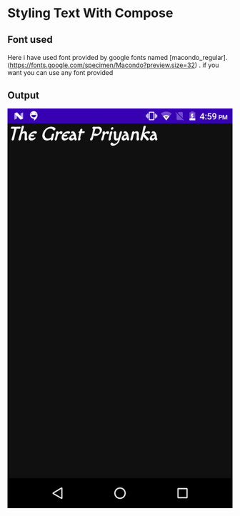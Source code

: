 # Styling Text With Compose

## Font used
####
Here i have used font provided by google fonts named [macondo_regular].(https://fonts.google.com/specimen/Macondo?preview.size=32) .
if you want you can use any font provided

## Output 

![img.png](img.png)


